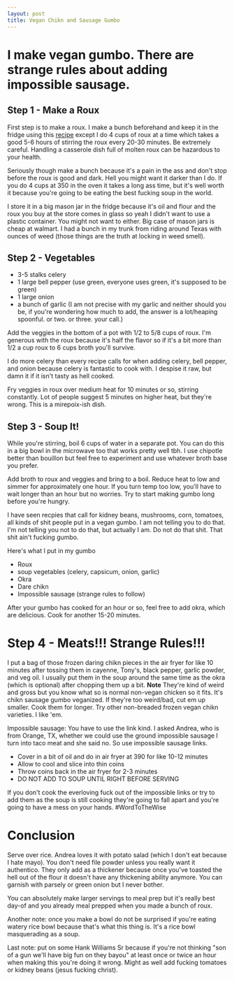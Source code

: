```yaml
---
layout: post
title: Vegan Chikn and Sausage Gumbo
---
```


# I make vegan gumbo. There are strange rules about adding impossible sausage.

## Step 1 - Make a Roux
First step is to make a roux. I make a bunch beforehand and keep it in the fridge using this [recipe](https://laurenfromscratch.com/oven-roux/) except I do 4 cups of roux
at a time which takes a good 5-6 hours of stirring the roux every 20-30 minutes. Be extremely careful. Handling a casserole dish full of molten roux can be hazardous to your 
health. 

Seriously though make a bunch because it's a pain in the ass and don't stop before the roux is good and dark. Hell you might want it darker than I do. If you do 4 cups at 350
in the oven it takes a long ass time, but it's well worth it because you're going to be eating the best fucking soup in the world.

I store it in a big mason jar in the fridge because it's oil and flour and the roux you buy at the store comes in glass so yeah I didn't want to use a plastic container. You might
not want to either. Big case of mason jars is cheap at walmart. I had a bunch in my trunk from riding around Texas with ounces of weed (those things are the truth at locking in weed smell).

## Step 2 - Vegetables
- 3-5 stalks celery
- 1 large bell pepper (use green, everyone uses green, it's supposed to be green)
- 1 large onion
- a bunch of garlic (I am not precise with my garlic and neither should you be, if you're wondering how much to add, the answer is a lot/heaping spoonful. or two. or three. your call.)

Add the veggies in the bottom of a pot with 1/2 to 5/8 cups of roux. I'm generous with the roux because it's half the flavor so if it's a bit more than 1/2 a cup roux to 6 cups broth you'll survive.

I do more celery than every recipe calls for when adding celery, bell pepper, and onion because celery is fantastic to cook with. I despise it raw, but damn it if it isn't tasty as hell cooked.

Fry veggies in roux over medium heat for 10 minutes or so, stirring constantly. Lot of people suggest 5 minutes on higher heat, but they're wrong. This is a mirepoix-ish dish.


## Step 3 - Soup It!
While you're stirring, boil 6 cups of water in a separate pot. You can do this in a big bowl in the microwave too that works pretty well tbh. I use chipotle better than bouillon but feel
free to experiment and use whatever broth base you prefer.

Add broth to roux and veggies and bring to a boil. Reduce heat to low and simmer for approximately one hour. If you turn temp too low, you'll have to wait longer than an hour but
no worries. Try to start making gumbo long before you're hungry.

I have seen recpies that call for kidney beans, mushrooms, corn, tomatoes, all kinds of shit people put in a vegan gumbo. I am not telling you to do that.
I'm not telling you not to do that, but actually I am. Do not do that shit. That shit ain't fucking gumbo.

Here's what I put in my gumbo
- Roux
- soup vegetables (celery, capsicum, onion, garlic)
- Okra
- Dare chikn
- Impossible sausage (strange rules to follow)

After your gumbo has cooked for an hour or so, feel free to add okra, which are delicious. Cook for another 15-20 minutes.


# Step 4 - Meats!!! Strange Rules!!!
I put a bag of those frozen daring chikn pieces in the air fryer for like 10 minutes after tossing them in cayenne, Tony's, black pepper, garlic powder, and veg oil.
I usually put them in the soup around the same time as the okra (which is optional) after chopping them up a bit.
**Note**
They're kind of weird and gross but you know what so is normal non-vegan chicken so it fits. It's chikn sausage gumbo veganized.
If they're too weird/bad, cut em up smaller. Cook them for longer. Try other non-breaded frozen vegan chikn varieties. I like 'em.

Impossible sausage: You have to use the link kind. I asked Andrea, who is from Orange, TX, whether we could use the ground impossible sausage I turn into taco meat and she said no.
So use impossible sausage links. 

- Cover in a bit of oil and do in air fryer at 390 for like 10-12 minutes
- Allow to cool and slice into thin coins
- Throw coins back in the air fryer for 2-3 minutes
- DO NOT ADD TO SOUP UNTIL RIGHT BEFORE SERVING

If you don't cook the everloving fuck out of the impossible links or try to add them as the soup is still cooking they're going to fall apart and you're going to have a mess
on your hands. #WordToTheWise

# Conclusion
Serve over rice. Andrea loves it with potato salad (which I don't eat because I hate mayo). You don't need file powder unless you really want it authentico. They only add
as a thickener because once you've toasted the hell out of the flour it doesn't have any thickening ability anymore. You can garnish with parsely or green onion but I never bother.

You can absolutely make larger servings to meal prep but it's really best day-of and you already meal prepped when you made a bunch of roux.

Another note: once you make a bowl do not be surprised if you're eating watery rice bowl because that's what this thing is. It's a rice bowl masquerading as a soup.

Last note: put on some Hank Williams Sr because if you're not thinking "son of a gun we'll have big fun on they bayou" at least once or twice an hour when making this you're doing it wrong.
Might as well add fucking tomatoes or kidney beans (jesus fucking christ).

